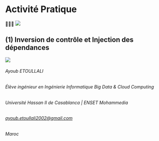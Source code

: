 # Activité Pratique 
👨🏻‍💻 ![](https://miro.medium.com/max/647/1*PBTTH5RGrfT1RBXxr989XQ.png)

## (1) Inversion de contrôle et Injection des dépendances


![](https://drive.google.com/file/d/17k-9t56d9onLAKN0EiiMlUhorvbhvL0B/view?usp=sharing)
  
###### Ayoub ETOULLALI
###### Élève ingénieur en Ingénierie Informatique Big Data & Cloud Computing
###### Université Hassan II de Casablanca | ENSET Mohammedia
###### ayoub.etoullali2002@gmail.com
###### Maroc
